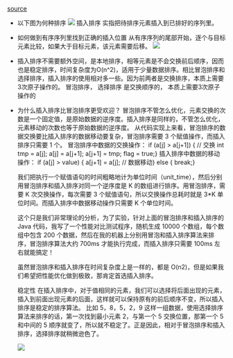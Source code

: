 [source](https://juejin.cn/post/6844903936877395982)

- 以下图为何种排序
    ![](https://p1-jj.byteimg.com/tos-cn-i-t2oaga2asx/gold-user-assets/2019/9/6/16d05d41c9411a33~tplv-t2oaga2asx-watermark.awebp)
    插入排序 实指把待排序元素插入到已排好的序列里。

- 如何做到有序序列里找到正确的插入位置
    从有序序列的尾部开始，逐个与目标元素比较，如果大于目标元素，该元素需要后移。
    ![](https://p1-jj.byteimg.com/tos-cn-i-t2oaga2asx/gold-user-assets/2019/9/6/16d060018d77a741~tplv-t2oaga2asx-watermark.awebp)


- 插入排序不需要额外空间，是本地排序，相等元素是不会交换前后顺序，因而也是稳定排序，时间复杂度为O(n^2)，适用于少量数据排序。相比冒泡排序和选择排序，插入排序的使用相对多一些。因为前两者是交换排序，本质上需要3次原子操作的。
    冒泡排序， 选择排序  是交换顺序的， 本质上需要3次原子操作的

- 为什么插入排序比冒泡排序更受欢迎？
    冒泡排序不管怎么优化，元素交换的次数是一个固定值，是原始数据的逆序度。插入排序是同样的，不管怎么优化，元素移动的次数也等于原始数据的逆序度。
    从代码实现上来看，冒泡排序的数据交换要比插入排序的数据移动要复杂，冒泡排序需要 3 个赋值操作，而插入排序只需要 1 个。
    冒泡排序中数据的交换操作：
    if (a[j] > a[j+1]) { // 交换 int tmp = a[j]; a[j] = a[j+1]; a[j+1] = tmp; flag = true;}
    插入排序中数据的移动操作：
    if (a[j] > value) { a[j+1] = a[j]; // 数据移动} else { break;}

    我们把执行一个赋值语句的时间粗略地计为单位时间（unit_time），然后分别用冒泡排序和插入排序对同一个逆序度是 K 的数组进行排序。用冒泡排序，需要 K 次交换操作，每次需要 3 个赋值语句，所以交换操作总耗时就是 3*K 单位时间。而插入排序中数据移动操作只需要 K 个单位时间。

    这个只是我们非常理论的分析，为了实验，针对上面的冒泡排序和插入排序的 Java 代码，我写了一个性能对比测试程序，随机生成 10000 个数组，每个数组中包含 200 个数据，然后在我的机器上分别用冒泡和插入排序算法来排序，冒泡排序算法大约 700ms 才能执行完成，而插入排序只需要 100ms 左右就能搞定！

    虽然冒泡排序和插入排序在时间复杂度上是一样的，都是 O(n2)，但是如果我们希望把性能优化做到极致，那肯定首选插入排序。

    稳定性
        在插入排序中，对于值相同的元素，我们可以选择将后面出现的元素，插入到前面出现元素的后面，这样就可以保持原有的前后顺序不变，所以插入排序是稳定的排序算法。
        比如 5，8，5，2，9 这样一组数据，使用选择排序算法来排序的话，第一次找到最小元素 2，与第一个 5 交换位置，那第一个 5 和中间的 5 顺序就变了，所以就不稳定了。正是因此，相对于冒泡排序和插入排序，选择排序就稍微逊色了。

    ![](https://static001.geekbang.org/resource/image/34/50/348604caaf0a1b1d7fee0512822f0e50.jpg)